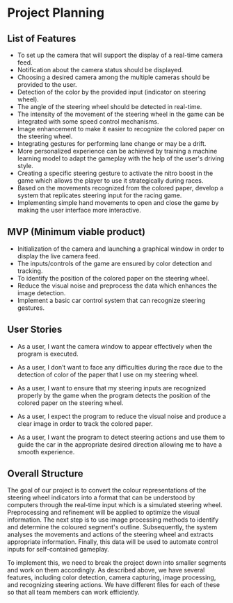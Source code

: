 
# Project Planning
## List of Features
- To set up the camera that will support the display of a real-time camera feed.
- Notification about the camera status should be displayed.
- Choosing a desired camera among the multiple cameras should be provided to the user.
- Detection of the color by the provided input (indicator on steering wheel).
- The angle of the steering wheel should be detected in real-time.
- The intensity of the movement of the steering wheel in the game can be integrated with some speed control mechanisms.
- Image enhancement to make it easier to recognize the colored paper on the steering wheel.
- Integrating gestures for performing lane change or may be a drift.
- More personalized experience can be achieved by training a machine learning model to adapt the gameplay with the help of the user's driving style.
- Creating a specific steering gesture to activate the nitro boost in the game which allows the player to use it strategically during races.
- Based on the movements recognized from the colored paper, develop a system that replicates steering input for the racing game.
- Implementing simple hand movements to open and close the game by making the user interface more interactive.
## MVP (Minimum viable product)
- Initialization of the camera and launching a graphical window in order to display the live camera feed.
- The inputs/controls of the game are ensured by color detection and tracking.
- To identify the position of the colored paper on the steering wheel.
- Reduce the visual noise and preprocess the data which enhances the image detection.
- Implement a basic car control system that can recognize steering gestures.
## User Stories
- As a user, I want the camera window to appear effectively when the program is executed.
- As a user, I don’t want to face any difficulties during the race due to the detection of color of the paper that I use on my steering wheel.

- As a user, I want to ensure that my steering inputs are recognized properly by the game when the program detects the position of the colored paper on the steering wheel.

- As a user, I expect the program to reduce the visual noise and produce a clear image in order to track the colored paper.

- As a user, I want the program to detect steering actions and use them to guide the car in the appropriate desired direction allowing me to have a smooth experience.

## Overall Structure
The goal of our project is to convert the colour representations of the steering wheel indicators into a format that can be understood by computers through the real-time input which is a simulated steering wheel. Preprocessing and refinement will be applied to optimize the visual information. The next step is to use image processing methods to identify and determine the coloured segment's outline. Subsequently, the system analyses the movements and actions of the steering wheel and extracts appropriate information. Finally, this data will be used to automate control inputs for self-contained gameplay.

To implement this, we need to break the project down into smaller segments and work on them accordingly. As described above, we have several features, including color detection, camera capturing, image processing, and recognizing steering actions. We have different files for each of these so that all team members can work efficiently.
